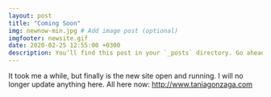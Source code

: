 ```yaml
---
layout: post
title: "Coming Soon"
img: newnow-min.jpg # Add image post (optional)
imgfooter: newsite.gif
date: 2020-02-25 12:55:00 +0300
description: You’ll find this post in your `_posts` directory. Go ahead and edit it and re-build the site to see your changes. # Add post description (optional)
---
```


It took me a while, but finally is the new site open and running. I will no longer update anything here. All here now: <a href="http://www.taniagonzaga.com" target="_blank"> http://www.taniagonzaga.com  </a> 

